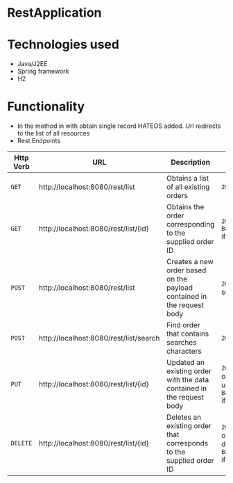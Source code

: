 # RestApplication

# Technologies used

* Java/J2EE
* Spring framework
* H2

# Functionality

* In the method in with obtain single record HATEOS added.
  Url redirects to the list of all resources
* Rest Endpoints

| Http Verb     | URL           |	Description                           | Status Codes |
| ------------- | ------------- | ------------------------------------- | ------------ |
| `GET`         | http://localhost:8080/rest/list | Obtains a list of all existing orders |  `200 OK`     |
| `GET`         | http://localhost:8080/rest/list/{id} | Obtains the order corresponding to the supplied order ID |  `200 OK` if order exists    `BaseNotFoundException` if order does not exist |
| `POST`        | http://localhost:8080/rest/list | Creates a new order based on the payload contained in the request body |  `201 Created` if order successfully created |
| `POST`        | http://localhost:8080/rest/list/search | Find order that contains searches characters |  `200 OK` |
| `PUT`         | http://localhost:8080/rest/list/{id} | Updated an existing order with the data contained in the request body |  `204 No Content` if order succesfully updated  `BaseNotFoundException` if order does not exist |
| `DELETE`      | http://localhost:8080/rest/list/{id} | Deletes an existing order that corresponds to the supplied order ID |   `204 No Content` if order succesfully deleted   `BaseNotFoundException` if order does not exist |
